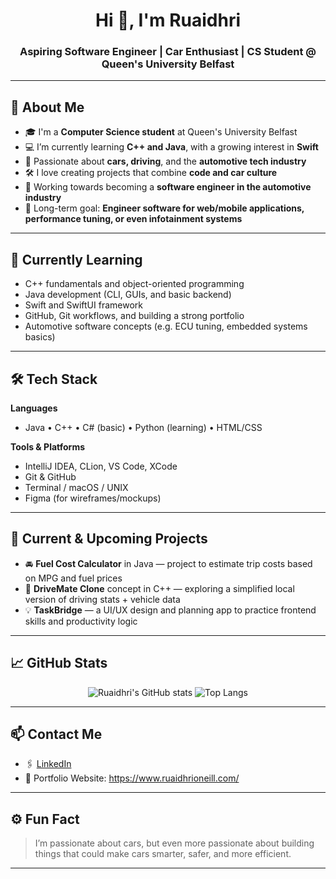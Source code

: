 <h1 align="center">Hi 👋, I'm Ruaidhri</h1>
<h3 align="center">Aspiring Software Engineer | Car Enthusiast | CS Student @ Queen's University Belfast</h3>

---

## 🚀 About Me

- 🎓 I'm a **Computer Science student** at Queen's University Belfast
- 💻 I’m currently learning **C++ and Java**, with a growing interest in **Swift**
- 🚗 Passionate about **cars, driving**, and the **automotive tech industry**
- 🛠️ I love creating projects that combine **code and car culture**
- 🔭 Working towards becoming a **software engineer in the automotive industry**
- 🎯 Long-term goal: **Engineer software for web/mobile applications, performance tuning, or even infotainment systems**

---

## 🧠 Currently Learning

- C++ fundamentals and object-oriented programming
- Java development (CLI, GUIs, and basic backend)
- Swift and SwiftUI framework
- GitHub, Git workflows, and building a strong portfolio
- Automotive software concepts (e.g. ECU tuning, embedded systems basics)

---

## 🛠️ Tech Stack

**Languages**
- Java • C++ • C# (basic) • Python (learning) • HTML/CSS

**Tools & Platforms**
- IntelliJ IDEA, CLion, VS Code, XCode  
- Git & GitHub  
- Terminal / macOS / UNIX  
- Figma (for wireframes/mockups)

---

## 📂 Current & Upcoming Projects

- 🚘 **Fuel Cost Calculator** in Java — project to estimate trip costs based on MPG and fuel prices
- 🧠 **DriveMate Clone** concept in C++ — exploring a simplified local version of driving stats + vehicle data
- 💡 **TaskBridge** — a UI/UX design and planning app to practice frontend skills and productivity logic

---

## 📈 GitHub Stats

<p align="center">
  <img src="https://github-readme-stats.vercel.app/api?username=ruaidhri13&show_icons=true&theme=radical" alt="Ruaidhri's GitHub stats" />
  <img src="https://github-readme-stats.vercel.app/api/top-langs/?username=ruaidhri13&layout=compact&theme=radical" alt="Top Langs" />
</p>

---

## 📫 Contact Me

- 🖇️ [LinkedIn](https://www.linkedin.com/in/ruaidhri-o-neill-71a976342/)
- 🧪 Portfolio Website: https://www.ruaidhrioneill.com/

---

## ⚙️ Fun Fact

> I’m passionate about cars, but even more passionate about building things that could make cars smarter, safer, and more efficient.

---
